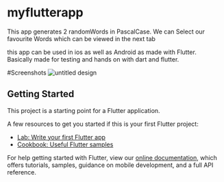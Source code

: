 # myflutterapp

This app generates 2 randomWords in PascalCase.
We can Select our favourite Words which can be viewed in the next tab


this app can be used in ios as well as Android as made with Flutter.
Basically made for testing and hands on with dart and flutter.


#Screenshots
![untitled design](https://user-images.githubusercontent.com/33099008/51988906-e1658a80-24cb-11e9-805b-2c7f1701318e.jpg)




## Getting Started

This project is a starting point for a Flutter application.

A few resources to get you started if this is your first Flutter project:

- [Lab: Write your first Flutter app](https://flutter.io/docs/get-started/codelab)
- [Cookbook: Useful Flutter samples](https://flutter.io/docs/cookbook)

For help getting started with Flutter, view our 
[online documentation](https://flutter.io/docs), which offers tutorials, 
samples, guidance on mobile development, and a full API reference.
